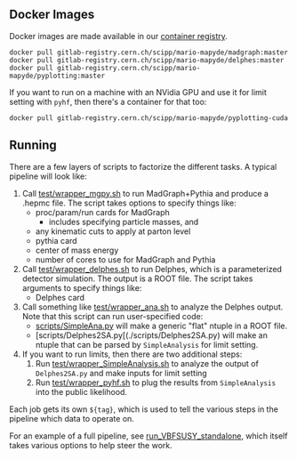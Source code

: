 ## Docker Images

Docker images are made available in our [container registry](../../../container_registry).

```
docker pull gitlab-registry.cern.ch/scipp/mario-mapyde/madgraph:master
docker pull gitlab-registry.cern.ch/scipp/mario-mapyde/delphes:master
docker pull gitlab-registry.cern.ch/scipp/mario-mapyde/pyplotting:master
```

If you want to run on a machine with an NVidia GPU and use it for limit setting with `pyhf`, then there's a container for that too:

```
docker pull gitlab-registry.cern.ch/scipp/mario-mapyde/pyplotting-cuda
```

## Running

There are a few layers of scripts to factorize the different tasks.  A typical pipeline will look like:

1. Call [test/wrapper_mgpy.sh](./test/wrapper_mgpy.s) to run MadGraph+Pythia and produce a .hepmc file.  The script takes options to specify things like:
    - proc/param/run cards for MadGraph
        - includes specifying particle masses, and
	- any kinematic cuts to apply at parton level
    - pythia card
    - center of mass energy
    - number of cores to use for MadGraph and Pythia
2. Call [test/wrapper_delphes.sh](./test/wrapper_delphes.sh) to run Delphes, which is a parameterized detector simulation.   The output is a ROOT file.  The script takes arguments to specify things like:
    - Delphes card
3. Call something like [test/wrapper_ana.sh](./test/wrapper_ana.sh) to analyze the Delphes output.  Note that this script can run user-specified code:
    - [scripts/SimpleAna.py](./scripts/SimpleAna.py) will make a generic "flat" ntuple in a ROOT file.
    - [scripts/Delphes2SA.py[(./scripts/Delphes2SA.py) will make an ntuple that can be parsed by `SimpleAnalysis` for limit setting.
4. If you want to run limits, then there are two additional steps:
    1. Run [test/wrapper_SimpleAnalysis.sh](./test/wrapper_SimpleAnalysis.sh) to analyze the output of `Delphes2SA.py` and make inputs for limit setting
    1. Run [test/wrapper_pyhf.sh](./test/wrapper_pyhf.sh) to plug the results from `SimpleAnalysis` into the public likelihood.

Each job gets its own `${tag}`, which is used to tell the various steps in the pipeline which data to operate on.

For an example of a full pipeline, see [run_VBFSUSY_standalone](run_VBFSUSY_standalone), which itself takes various options to help steer the work.



